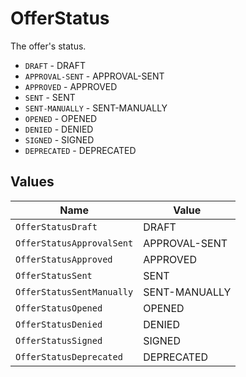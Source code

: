 # OfferStatus

The offer's status.

* `DRAFT` - DRAFT
* `APPROVAL-SENT` - APPROVAL-SENT
* `APPROVED` - APPROVED
* `SENT` - SENT
* `SENT-MANUALLY` - SENT-MANUALLY
* `OPENED` - OPENED
* `DENIED` - DENIED
* `SIGNED` - SIGNED
* `DEPRECATED` - DEPRECATED


## Values

| Name                      | Value                     |
| ------------------------- | ------------------------- |
| `OfferStatusDraft`        | DRAFT                     |
| `OfferStatusApprovalSent` | APPROVAL-SENT             |
| `OfferStatusApproved`     | APPROVED                  |
| `OfferStatusSent`         | SENT                      |
| `OfferStatusSentManually` | SENT-MANUALLY             |
| `OfferStatusOpened`       | OPENED                    |
| `OfferStatusDenied`       | DENIED                    |
| `OfferStatusSigned`       | SIGNED                    |
| `OfferStatusDeprecated`   | DEPRECATED                |